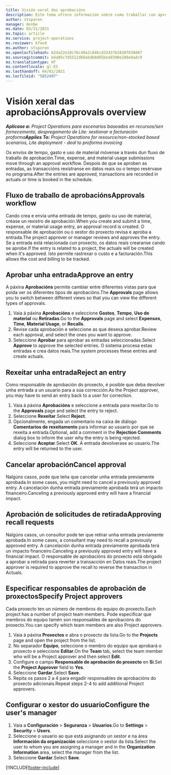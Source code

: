 ```yaml
---
title: Visión xeral das aprobacións
description: Este tema ofrece información sobre como traballar con aprobacións en Project Operations.
author: stsporen
manager: Annbe
ms.date: 03/31/2021
ms.topic: article
ms.service: project-operations
ms.reviewer: kfend
ms.author: stsporen
ms.openlocfilehash: b2da22e10cf6c40a2c84bcd32437b2830f830d07
ms.sourcegitcommit: b4a05c7d5512d60abdb0d05bedd390e288e8adc9
ms.translationtype: HT
ms.contentlocale: gl-ES
ms.lasthandoff: 04/02/2021
ms.locfileid: "5852497"
---
```

# <a name="approvals-overview"></a><span data-ttu-id="16681-103">Visión xeral das aprobacións</span><span class="sxs-lookup"><span data-stu-id="16681-103">Approvals overview</span></span>

<span data-ttu-id="16681-104">_**Aplícase a:** Project Operations para escenarios baseados en recursos/sen fornecemento, despregamento de Lite: xestionar a facturación proforma_</span><span class="sxs-lookup"><span data-stu-id="16681-104">_**Applies To:** Project Operations for resource/non-stocked based scenarios, Lite deployment - deal to proforma invoicing_</span></span>

<span data-ttu-id="16681-105">Os envíos de tempo, gasto e uso de material móvense a través dun fluxo de traballo de aprobación.</span><span class="sxs-lookup"><span data-stu-id="16681-105">Time, expense, and material usage submissions move through an approval workflow.</span></span> <span data-ttu-id="16681-106">Despois de que se aproben as entradas, as transaccións rexístranse en datos reais ou o tempo resérvase no programa.</span><span class="sxs-lookup"><span data-stu-id="16681-106">After the entries are approved, transactions are recorded in actuals or time is booked in the schedule.</span></span>

## <a name="approvals-workflow"></a><span data-ttu-id="16681-107">Fluxo de traballo de aprobacións</span><span class="sxs-lookup"><span data-stu-id="16681-107">Approvals workflow</span></span>
<span data-ttu-id="16681-108">Cando crea e envía unha entrada de tempo, gasto ou uso de material, créase un rexistro de aprobación.</span><span class="sxs-lookup"><span data-stu-id="16681-108">When you create and submit a time, expense, or material usage entry, an approval record is created.</span></span> <span data-ttu-id="16681-109">O responsable de aprobación ou o xestor do proxecto revisa e aproba a entrada.</span><span class="sxs-lookup"><span data-stu-id="16681-109">The project approver or manager reviews and approves the entry.</span></span> <span data-ttu-id="16681-110">Se a entrada está relacionada cun proxecto, os datos reais crearanse cando se aprobe.</span><span class="sxs-lookup"><span data-stu-id="16681-110">If the entry is related to a project, the actuals will be created when it's approved.</span></span> <span data-ttu-id="16681-111">Isto permite rastrexar o custo e a facturación.</span><span class="sxs-lookup"><span data-stu-id="16681-111">This allows the cost and billing to be tracked.</span></span>

## <a name="approve-an-entry"></a><span data-ttu-id="16681-112">Aprobar unha entrada</span><span class="sxs-lookup"><span data-stu-id="16681-112">Approve an entry</span></span>
<span data-ttu-id="16681-113">A páxina **Aprobacións** permite cambiar entre diferentes vistas para que poida ver os diferentes tipos de aprobacións.</span><span class="sxs-lookup"><span data-stu-id="16681-113">The **Approvals** page allows you to switch between different views so that you can view the different types of approvals.</span></span>
  
1. <span data-ttu-id="16681-114">Vaia á páxina **Aprobacións** e seleccione **Gastos**, **Tempo**, **Uso de material** ou **Retiradas**.</span><span class="sxs-lookup"><span data-stu-id="16681-114">Go to the **Approvals** page and select **Expenses**, **Time**, **Material Usage**, or **Recalls**.</span></span>
2. <span data-ttu-id="16681-115">Revise cada aprobación e seleccione as que desexa aprobar.</span><span class="sxs-lookup"><span data-stu-id="16681-115">Review each approval, and select the ones you want to approve.</span></span>
3. <span data-ttu-id="16681-116">Seleccione **Aprobar** para aprobar as entradas seleccionadas.</span><span class="sxs-lookup"><span data-stu-id="16681-116">Select **Approve** to approve the selected entries.</span></span>
<span data-ttu-id="16681-117">O sistema procesa estas entradas e crea datos reais.</span><span class="sxs-lookup"><span data-stu-id="16681-117">The system processes these entries and create actuals.</span></span>

## <a name="reject-an-entry"></a><span data-ttu-id="16681-118">Rexeitar unha entrada</span><span class="sxs-lookup"><span data-stu-id="16681-118">Reject an entry</span></span>
<span data-ttu-id="16681-119">Como responsable de aprobación do proxecto, é posible que deba devolver unha entrada a un usuario para a súa corrección.</span><span class="sxs-lookup"><span data-stu-id="16681-119">As the Project approver, you may have to send an entry back to a user for correction.</span></span>
  
1. <span data-ttu-id="16681-120">Vaia á páxina **Aprobacións** e seleccione a entrada para rexeitar.</span><span class="sxs-lookup"><span data-stu-id="16681-120">Go to the **Approvals** page and select the entry to reject.</span></span> 
2. <span data-ttu-id="16681-121">Seleccione **Rexeitar**.</span><span class="sxs-lookup"><span data-stu-id="16681-121">Select **Reject**.</span></span>
3. <span data-ttu-id="16681-122">Opcionalmente, engada un comentario na caixa de diálogo **Comentarios de rexeitamento** para informar ao usuario por que se rexeita a entrada.</span><span class="sxs-lookup"><span data-stu-id="16681-122">Optional, add a comment in the **Rejection Comments** dialog box to inform the user why the entry is being rejected.</span></span>
4. <span data-ttu-id="16681-123">Seleccione **Aceptar**.</span><span class="sxs-lookup"><span data-stu-id="16681-123">Select **OK**.</span></span> <span data-ttu-id="16681-124">A entrada devolverase ao usuario.</span><span class="sxs-lookup"><span data-stu-id="16681-124">The entry will be returned to the user.</span></span>
  
## <a name="cancel-approval"></a><span data-ttu-id="16681-125">Cancelar aprobación</span><span class="sxs-lookup"><span data-stu-id="16681-125">Cancel approval</span></span>
<span data-ttu-id="16681-126">Nalgúns casos, pode que teña que cancelar unha entrada previamente aprobada.</span><span class="sxs-lookup"><span data-stu-id="16681-126">In some cases, you might need to cancel a previously approved entry.</span></span> <span data-ttu-id="16681-127">A cancelación dunha entrada previamente aprobada terá un impacto financeiro.</span><span class="sxs-lookup"><span data-stu-id="16681-127">Canceling a previously approved entry will have a financial impact.</span></span> 

## <a name="approving-recall-requests"></a><span data-ttu-id="16681-128">Aprobación de solicitudes de retirada</span><span class="sxs-lookup"><span data-stu-id="16681-128">Approving recall requests</span></span>
<span data-ttu-id="16681-129">Nalgúns casos, un consultor pode ter que retirar unha entrada previamente aprobada.</span><span class="sxs-lookup"><span data-stu-id="16681-129">In some cases, a consultant may need to recall a previously approved entry.</span></span> <span data-ttu-id="16681-130">A cancelación dunha entrada previamente aprobada terá un impacto financeiro.</span><span class="sxs-lookup"><span data-stu-id="16681-130">Canceling a previously approved entry will have a financial impact.</span></span> <span data-ttu-id="16681-131">O responsable de aprobacións do proxecto está obrigado a aprobar a retirada para reverter a transacción en Datos reais.</span><span class="sxs-lookup"><span data-stu-id="16681-131">The project approver is required to approve the recall to reverse the transaction in Actuals.</span></span>

## <a name="specify-project-approvers"></a><span data-ttu-id="16681-132">Especificar responsables de aprobación de proxectos</span><span class="sxs-lookup"><span data-stu-id="16681-132">Specify Project approvers</span></span>
<span data-ttu-id="16681-133">Cada proxecto ten un número de membros do equipo do proxecto.</span><span class="sxs-lookup"><span data-stu-id="16681-133">Each project has a number of project team members.</span></span> <span data-ttu-id="16681-134">Pode especificar que membros do equipo tamén son responsables de aprobacións do proxecto.</span><span class="sxs-lookup"><span data-stu-id="16681-134">You can specify which team members are also Project approvers.</span></span>

1. <span data-ttu-id="16681-135">Vaia á páxina **Proxectos** e abra o proxecto da lista.</span><span class="sxs-lookup"><span data-stu-id="16681-135">Go to the **Projects** page and open the project from the list.</span></span>
2. <span data-ttu-id="16681-136">No separador **Equipo**, seleccione o membro do equipo que aprobará o proxecto e seleccione **Editar**.</span><span class="sxs-lookup"><span data-stu-id="16681-136">On the **Team** tab, select the team member who will be a Project approver and then select **Edit**.</span></span>
3. <span data-ttu-id="16681-137">Configure o campo **Responsable de aprobación do proxecto** en **Si**.</span><span class="sxs-lookup"><span data-stu-id="16681-137">Set the **Project Approver** field to **Yes**.</span></span>
4. <span data-ttu-id="16681-138">Seleccione **Gardar**.</span><span class="sxs-lookup"><span data-stu-id="16681-138">Select **Save**.</span></span>
5. <span data-ttu-id="16681-139">Repita os pasos 2 a 4 para engadir responsables de aprobacións do proxecto adicionais.</span><span class="sxs-lookup"><span data-stu-id="16681-139">Repeat steps 2-4 to add additional Project approvers.</span></span>

## <a name="configure-the-users-manager"></a><span data-ttu-id="16681-140">Configurar o xestor do usuario</span><span class="sxs-lookup"><span data-stu-id="16681-140">Configure the user's manager</span></span>

1. <span data-ttu-id="16681-141">Vaia a **Configuración** > **Seguranza** > **Usuarios**.</span><span class="sxs-lookup"><span data-stu-id="16681-141">Go to **Settings** > **Security** > **Users**.</span></span>
2. <span data-ttu-id="16681-142">Seleccione o usuario ao que está asignando un xestor e na área **Información da organización** seleccione o xestor da lista.</span><span class="sxs-lookup"><span data-stu-id="16681-142">Select the user to whom you are assigning a manager and in the **Organization Information** area, select the manager from the list.</span></span> 
3. <span data-ttu-id="16681-143">Seleccione **Gardar**.</span><span class="sxs-lookup"><span data-stu-id="16681-143">Select **Save**.</span></span>




[!INCLUDE[footer-include](../includes/footer-banner.md)]
